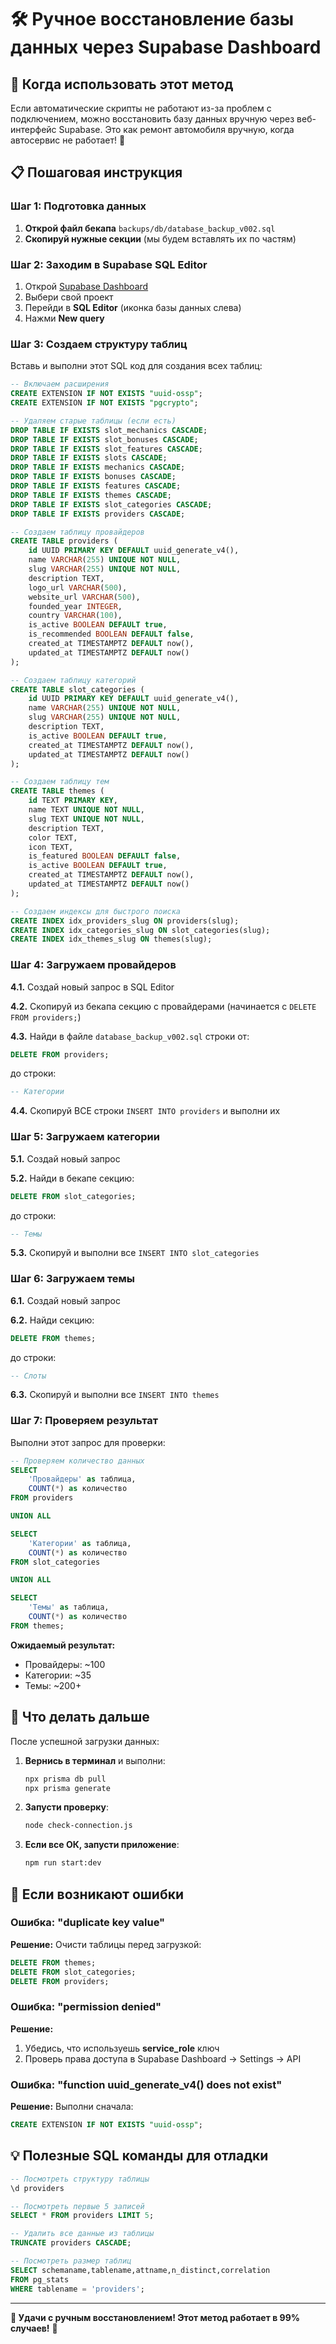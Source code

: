 # 🛠️ Ручное восстановление базы данных через Supabase Dashboard

## 🎯 Когда использовать этот метод

Если автоматические скрипты не работают из-за проблем с подключением, можно восстановить базу данных вручную через веб-интерфейс Supabase. Это как ремонт автомобиля вручную, когда автосервис не работает! 🔧

## 📋 Пошаговая инструкция

### Шаг 1: Подготовка данных

1. **Открой файл бекапа** `backups/db/database_backup_v002.sql`
2. **Скопируй нужные секции** (мы будем вставлять их по частям)

### Шаг 2: Заходим в Supabase SQL Editor

1. Открой [Supabase Dashboard](https://supabase.com/dashboard)
2. Выбери свой проект
3. Перейди в **SQL Editor** (иконка базы данных слева)
4. Нажми **New query**

### Шаг 3: Создаем структуру таблиц

Вставь и выполни этот SQL код для создания всех таблиц:

```sql
-- Включаем расширения
CREATE EXTENSION IF NOT EXISTS "uuid-ossp";
CREATE EXTENSION IF NOT EXISTS "pgcrypto";

-- Удаляем старые таблицы (если есть)
DROP TABLE IF EXISTS slot_mechanics CASCADE;
DROP TABLE IF EXISTS slot_bonuses CASCADE;
DROP TABLE IF EXISTS slot_features CASCADE;
DROP TABLE IF EXISTS slots CASCADE;
DROP TABLE IF EXISTS mechanics CASCADE;
DROP TABLE IF EXISTS bonuses CASCADE;
DROP TABLE IF EXISTS features CASCADE;
DROP TABLE IF EXISTS themes CASCADE;
DROP TABLE IF EXISTS slot_categories CASCADE;
DROP TABLE IF EXISTS providers CASCADE;

-- Создаем таблицу провайдеров
CREATE TABLE providers (
    id UUID PRIMARY KEY DEFAULT uuid_generate_v4(),
    name VARCHAR(255) UNIQUE NOT NULL,
    slug VARCHAR(255) UNIQUE NOT NULL,
    description TEXT,
    logo_url VARCHAR(500),
    website_url VARCHAR(500),
    founded_year INTEGER,
    country VARCHAR(100),
    is_active BOOLEAN DEFAULT true,
    is_recommended BOOLEAN DEFAULT false,
    created_at TIMESTAMPTZ DEFAULT now(),
    updated_at TIMESTAMPTZ DEFAULT now()
);

-- Создаем таблицу категорий
CREATE TABLE slot_categories (
    id UUID PRIMARY KEY DEFAULT uuid_generate_v4(),
    name VARCHAR(255) UNIQUE NOT NULL,
    slug VARCHAR(255) UNIQUE NOT NULL,
    description TEXT,
    is_active BOOLEAN DEFAULT true,
    created_at TIMESTAMPTZ DEFAULT now(),
    updated_at TIMESTAMPTZ DEFAULT now()
);

-- Создаем таблицу тем
CREATE TABLE themes (
    id TEXT PRIMARY KEY,
    name TEXT UNIQUE NOT NULL,
    slug TEXT UNIQUE NOT NULL,
    description TEXT,
    color TEXT,
    icon TEXT,
    is_featured BOOLEAN DEFAULT false,
    is_active BOOLEAN DEFAULT true,
    created_at TIMESTAMPTZ DEFAULT now(),
    updated_at TIMESTAMPTZ DEFAULT now()
);

-- Создаем индексы для быстрого поиска
CREATE INDEX idx_providers_slug ON providers(slug);
CREATE INDEX idx_categories_slug ON slot_categories(slug);
CREATE INDEX idx_themes_slug ON themes(slug);
```

### Шаг 4: Загружаем провайдеров

**4.1.** Создай новый запрос в SQL Editor

**4.2.** Скопируй из бекапа секцию с провайдерами (начинается с `DELETE FROM providers;`)

**4.3.** Найди в файле `database_backup_v002.sql` строки от:

```sql
DELETE FROM providers;
```

до строки:

```sql
-- Категории
```

**4.4.** Скопируй ВСЕ строки `INSERT INTO providers` и выполни их

### Шаг 5: Загружаем категории

**5.1.** Создай новый запрос

**5.2.** Найди в бекапе секцию:

```sql
DELETE FROM slot_categories;
```

до строки:

```sql
-- Темы
```

**5.3.** Скопируй и выполни все `INSERT INTO slot_categories`

### Шаг 6: Загружаем темы

**6.1.** Создай новый запрос

**6.2.** Найди секцию:

```sql
DELETE FROM themes;
```

до строки:

```sql
-- Слоты
```

**6.3.** Скопируй и выполни все `INSERT INTO themes`

### Шаг 7: Проверяем результат

Выполни этот запрос для проверки:

```sql
-- Проверяем количество данных
SELECT
    'Провайдеры' as таблица,
    COUNT(*) as количество
FROM providers

UNION ALL

SELECT
    'Категории' as таблица,
    COUNT(*) as количество
FROM slot_categories

UNION ALL

SELECT
    'Темы' as таблица,
    COUNT(*) as количество
FROM themes;
```

**Ожидаемый результат:**

- Провайдеры: ~100
- Категории: ~35
- Темы: ~200+

## 🎯 Что делать дальше

После успешной загрузки данных:

1. **Вернись в терминал** и выполни:

   ```bash
   npx prisma db pull
   npx prisma generate
   ```

2. **Запусти проверку**:

   ```bash
   node check-connection.js
   ```

3. **Если все ОК, запусти приложение**:
   ```bash
   npm run start:dev
   ```

## 🚨 Если возникают ошибки

### Ошибка: "duplicate key value"

**Решение:** Очисти таблицы перед загрузкой:

```sql
DELETE FROM themes;
DELETE FROM slot_categories;
DELETE FROM providers;
```

### Ошибка: "permission denied"

**Решение:**

1. Убедись, что используешь **service_role** ключ
2. Проверь права доступа в Supabase Dashboard → Settings → API

### Ошибка: "function uuid_generate_v4() does not exist"

**Решение:** Выполни сначала:

```sql
CREATE EXTENSION IF NOT EXISTS "uuid-ossp";
```

## 💡 Полезные SQL команды для отладки

```sql
-- Посмотреть структуру таблицы
\d providers

-- Посмотреть первые 5 записей
SELECT * FROM providers LIMIT 5;

-- Удалить все данные из таблицы
TRUNCATE providers CASCADE;

-- Посмотреть размер таблиц
SELECT schemaname,tablename,attname,n_distinct,correlation
FROM pg_stats
WHERE tablename = 'providers';
```

---

**🎉 Удачи с ручным восстановлением! Этот метод работает в 99% случаев!** 💪

